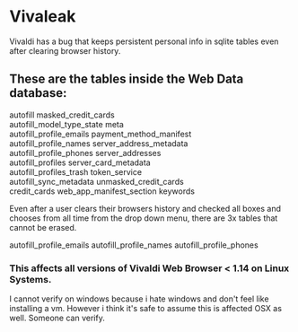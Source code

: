 # Vivaleak
Vivaldi has a bug that keeps persistent personal info in sqlite tables even after clearing browser history.

## These are the tables inside the Web Data database:

autofill                   masked_credit_cards      
autofill_model_type_state  meta                     
autofill_profile_emails    payment_method_manifest  
autofill_profile_names     server_address_metadata  
autofill_profile_phones    server_addresses         
autofill_profiles          server_card_metadata     
autofill_profiles_trash    token_service            
autofill_sync_metadata     unmasked_credit_cards    
credit_cards               web_app_manifest_section 
keywords

Even after a user clears their browsers history and checked all boxes and chooses from all time from the drop down menu, there are 3x tables that cannot be erased.

autofill_profile_emails
autofill_profile_names
autofill_profile_phones

### This affects all versions of Vivaldi Web Browser < 1.14 on Linux Systems. 
I cannot verify on windows because i hate windows and don't feel like installing a vm. However i think it's safe to assume this is affected OSX as well. Someone can
verify.


